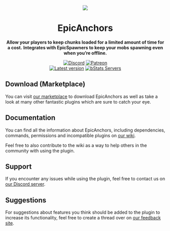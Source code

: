 <!--suppress HtmlDeprecatedAttribute -->
<div align="center">
<img src="https://cdn2.songoda.com/products/epicanchors/QjwJ9jYUrWvaxe2fjg4n8CrsopkH0XUdj9zSasNK.png">

# EpicAnchors
**Allow your players to keep chunks loaded for a limited amount of time for a cost.**
**Integrates with EpicSpawners to keep your mobs spawning even when you’re offline.**


[![Discord][Discord shield]][Discord invite]
[![Patreon][Patreon shield]][Patreon page]
<br>
[![Latest version][Latest version shield]][Marketplace page]
[![bStats Servers][bStats shield]][bStats page]
</div>


## Download (Marketplace)
You can visit [our marketplace][Marketplace page] to download EpicAnchors as well as take a
look at many other fantastic plugins which are sure to catch your eye.

## Documentation
You can find all the information about EpicAnchors, including dependencies, commands, permissions and incompatible
plugins on [our wiki][Plugin wiki].

Feel free to also contribute to the wiki as a way to help others in the community with using the plugin.

## Support
If you encounter any issues while using the plugin, feel free to contact us on
[our Discord server][Discord invite].

## Suggestions
For suggestions about features you think should be added to the plugin to increase its functionality, feel free to
create a thread over on [our feedback site](https://feedback.songoda.com).


[Marketplace page]: https://songoda.com/marketplace/product/31
[Plugin wiki]: https://wiki.craftaro.com/index.php/Epic_Anchors
[Patreon page]: https://www.patreon.com/join/songoda
[Discord invite]: https://discord.gg/craftaro
[bStats page]: https://bstats.org/plugin/bukkit/EpicAnchors/4816

[Patreon shield]: https://img.shields.io/badge/-Support_us_on_Patreon-F96854.svg?logo=patreon&style=flat&logoColor=white
[Discord shield]: https://img.shields.io/discord/293212540723396608?color=5865F2&label=Discord&logo=discord&logoColor=5865F2
[bStats shield]: https://img.shields.io/bstats/servers/4816?label=Servers
[Latest version shield]: https://img.shields.io/badge/dynamic/xml?style=flat&color=blue&logo=github&logoColor=white&label=Latest&url=https%3A%2F%2Fraw.githubusercontent.com%2Fsongoda%2FEpicAnchors%2Fmaster%2Fpom.xml&query=%2F*%5Blocal-name()%3D'project'%5D%2F*%5Blocal-name()%3D'version'%5D
